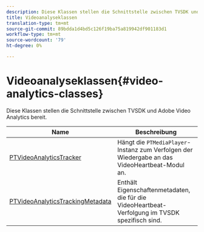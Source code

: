 ```yaml
---
description: Diese Klassen stellen die Schnittstelle zwischen TVSDK und Adobe Video Analytics bereit.
title: Videoanalyseklassen
translation-type: tm+mt
source-git-commit: 89bdda1d4bd5c126f19ba75a819942df901183d1
workflow-type: tm+mt
source-wordcount: '79'
ht-degree: 0%

---
```



# Videoanalyseklassen{#video-analytics-classes}

Diese Klassen stellen die Schnittstelle zwischen TVSDK und Adobe Video Analytics bereit.

| Name | Beschreibung |
|---|---|
| [PTVideoAnalyticsTracker](https://help.adobe.com/en_US/primetime/api/psdk/vhl_tvsdk_ios/Classes/PTVideoAnalyticsTracker.html) | Hängt die `PTMediaPlayer`-Instanz zum Verfolgen der Wiedergabe an das VideoHeartbeat-Modul an. |
| [PTVideoAnalyticsTrackingMetadata](https://help.adobe.com/en_US/primetime/api/psdk/vhl_tvsdk_ios/Classes/PTVideoAnalyticsTrackingMetadata.html) | Enthält Eigenschaftenmetadaten, die für die VideoHeartbeat-Verfolgung im TVSDK spezifisch sind. |